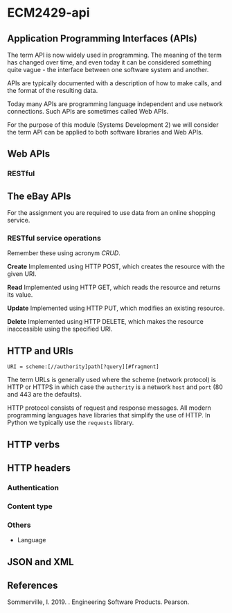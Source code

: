 # ECM2429-api

## Application Programming Interfaces (APIs)

The term API is now widely used in programming. The meaning of the term has changed over time, and even 
today it can be considered something quite vague - the interface between one software system and another.

APIs are typically documented with a description of how to make calls, and the format of the resulting data.

Today many APIs are programming language independent and use network connections. Such APIs are sometimes called Web APIs.

For the purpose of this module (Systems Development 2) we will consider the term API can be applied to both software libraries and Web APIs.

## Web APIs

### RESTful

## The eBay APIs

For the assignment you are required to use data from an online shopping service.

### RESTful service operations

Remember these using acronym *CRUD*.

**Create** Implemented using HTTP POST, which creates the resource with the given URI.

**Read**  Implemented using HTTP GET, which reads the resource and returns its value.

**Update**  Implemented using HTTP PUT, which modifies an existing resource.

**Delete**  Implemented using HTTP DELETE, which makes the resource inaccessible using the specified URI.

## HTTP and URIs

```
URI = scheme:[//authority]path[?query][#fragment]
```

The term URLs is generally used where the scheme (network protocol) is HTTP or HTTPS in which case the ```authority``` is a network ```host``` and ```port``` (80 and 443 are the defaults).

HTTP protocol consists of request and response messages. All modern programming languages have libraries that simplify the use of HTTP.  In Python we typically use the ```requests``` library.

## HTTP verbs

## HTTP headers

### Authentication

### Content type

### Others

* Language

## JSON and XML

## References

Sommerville, I. 2019. . Engineering Software Products. Pearson.

